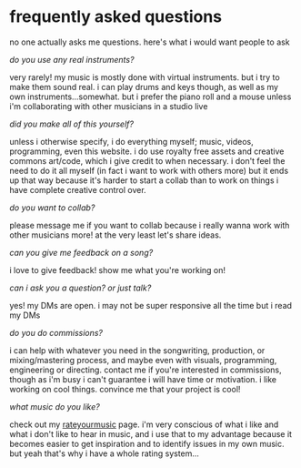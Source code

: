 # frequently asked questions

no one actually asks me questions. here's what i would want people to ask

*do you use any real instruments?*

very rarely! my music is mostly done with virtual instruments. but i try to
make them sound real. i can play drums and keys though, as well as my own
instruments...somewhat. but i prefer the piano roll and a mouse unless i'm
collaborating with other musicians in a studio live

*did you make all of this yourself?*

unless i otherwise specify, i do everything myself; music, videos, programming,
even this website. i do use royalty free assets and creative commons art/code,
which i give credit to when necessary. i don't feel the need to do it all
myself (in fact i want to work with others more) but it ends up that way because
it's harder to start a collab than to work on things i have complete creative
control over.

*do you want to collab?*

please message me if you want to collab because i really wanna work with other musicians more!
at the very least let's share ideas.

*can you give me feedback on a song?*

i love to give feedback! show me what you're working on!

*can i ask you a question? or just talk?*

yes! my DMs are open. i may not be super responsive all the time but i read my
DMs

*do you do commissions?*

i can help with whatever you need in the songwriting, production, or
mixing/mastering process, and maybe even with visuals, programming, engineering
or directing. contact me if you're interested in commissions, though as i'm busy
i can't guarantee i will have time or motivation.
i like working on cool things. convince me that your project is cool!

*what music do you like?*

check out my [rateyourmusic](https://rateyourmusic.com/~BedrockSolid) page.
i'm very conscious of what i like and what i don't like to hear in music, and i
use that to my advantage because it becomes easier to get inspiration and to
identify issues in my own music. but yeah that's why i have a whole rating
system...